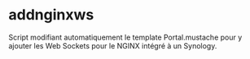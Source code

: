 # addnginxws
Script modifiant automatiquement le template Portal.mustache pour y ajouter les Web Sockets pour le NGINX intégré à un Synology.
